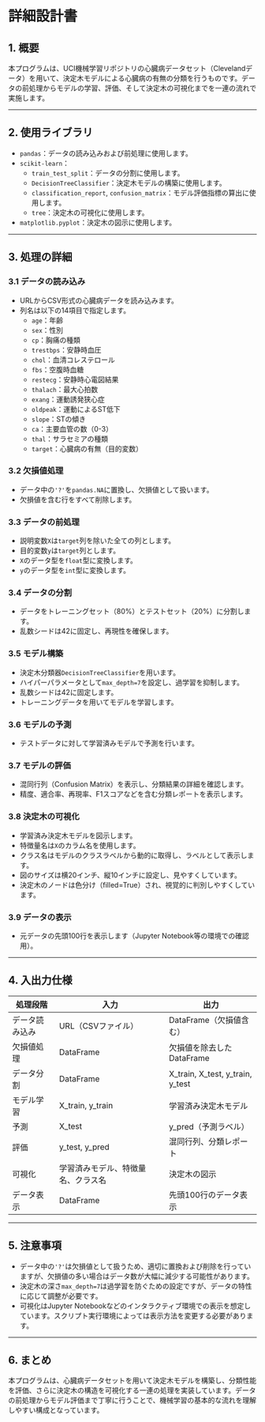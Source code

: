 # 詳細設計書

## 1. 概要
本プログラムは、UCI機械学習リポジトリの心臓病データセット（Clevelandデータ）を用いて、決定木モデルによる心臓病の有無の分類を行うものです。データの前処理からモデルの学習、評価、そして決定木の可視化までを一連の流れで実施します。

---

## 2. 使用ライブラリ
- `pandas`：データの読み込みおよび前処理に使用します。
- `scikit-learn`：
  - `train_test_split`：データの分割に使用します。
  - `DecisionTreeClassifier`：決定木モデルの構築に使用します。
  - `classification_report`, `confusion_matrix`：モデル評価指標の算出に使用します。
  - `tree`：決定木の可視化に使用します。
- `matplotlib.pyplot`：決定木の図示に使用します。

---

## 3. 処理の詳細

### 3.1 データの読み込み
- URLからCSV形式の心臓病データを読み込みます。
- 列名は以下の14項目で指定します。
  - `age`：年齢
  - `sex`：性別
  - `cp`：胸痛の種類
  - `trestbps`：安静時血圧
  - `chol`：血清コレステロール
  - `fbs`：空腹時血糖
  - `restecg`：安静時心電図結果
  - `thalach`：最大心拍数
  - `exang`：運動誘発狭心症
  - `oldpeak`：運動によるST低下
  - `slope`：STの傾き
  - `ca`：主要血管の数（0-3）
  - `thal`：サラセミアの種類
  - `target`：心臓病の有無（目的変数）

### 3.2 欠損値処理
- データ中の`'?'`を`pandas.NA`に置換し、欠損値として扱います。
- 欠損値を含む行をすべて削除します。

### 3.3 データの前処理
- 説明変数`X`は`target`列を除いた全ての列とします。
- 目的変数`y`は`target`列とします。
- `X`のデータ型を`float`型に変換します。
- `y`のデータ型を`int`型に変換します。

### 3.4 データの分割
- データをトレーニングセット（80%）とテストセット（20%）に分割します。
- 乱数シードは42に固定し、再現性を確保します。

### 3.5 モデル構築
- 決定木分類器`DecisionTreeClassifier`を用います。
- ハイパーパラメータとして`max_depth=7`を設定し、過学習を抑制します。
- 乱数シードは42に固定します。
- トレーニングデータを用いてモデルを学習します。

### 3.6 モデルの予測
- テストデータに対して学習済みモデルで予測を行います。

### 3.7 モデルの評価
- 混同行列（Confusion Matrix）を表示し、分類結果の詳細を確認します。
- 精度、適合率、再現率、F1スコアなどを含む分類レポートを表示します。

### 3.8 決定木の可視化
- 学習済み決定木モデルを図示します。
- 特徴量名は`X`のカラム名を使用します。
- クラス名はモデルのクラスラベルから動的に取得し、ラベルとして表示します。
- 図のサイズは横20インチ、縦10インチに設定し、見やすくしています。
- 決定木のノードは色分け（filled=True）され、視覚的に判別しやすくしています。

### 3.9 データの表示
- 元データの先頭100行を表示します（Jupyter Notebook等の環境での確認用）。

---

## 4. 入出力仕様

| 処理段階           | 入力                             | 出力                             |
|--------------------|---------------------------------|---------------------------------|
| データ読み込み     | URL（CSVファイル）               | DataFrame（欠損値含む）          |
| 欠損値処理         | DataFrame                       | 欠損値を除去したDataFrame        |
| データ分割         | DataFrame                       | X_train, X_test, y_train, y_test |
| モデル学習         | X_train, y_train                | 学習済み決定木モデル             |
| 予測               | X_test                         | y_pred（予測ラベル）             |
| 評価               | y_test, y_pred                 | 混同行列、分類レポート           |
| 可視化             | 学習済みモデル、特徴量名、クラス名 | 決定木の図示                     |
| データ表示         | DataFrame                      | 先頭100行のデータ表示            |

---

## 5. 注意事項
- データ中の`'?'`は欠損値として扱うため、適切に置換および削除を行っていますが、欠損値の多い場合はデータ数が大幅に減少する可能性があります。
- 決定木の深さ`max_depth=7`は過学習を防ぐための設定ですが、データの特性に応じて調整が必要です。
- 可視化はJupyter Notebookなどのインタラクティブ環境での表示を想定しています。スクリプト実行環境によっては表示方法を変更する必要があります。

---

## 6. まとめ
本プログラムは、心臓病データセットを用いて決定木モデルを構築し、分類性能を評価、さらに決定木の構造を可視化する一連の処理を実装しています。データの前処理からモデル評価まで丁寧に行うことで、機械学習の基本的な流れを理解しやすい構成となっています。